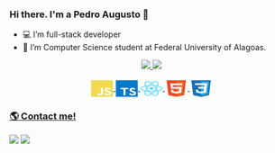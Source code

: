 ### Hi there. I'm a Pedro Augusto 👋

- 💻 I’m full-stack developer
- 📖 I’m Computer Science student at Federal University of Alagoas.

<div align="center">
  <a href="https://github.com/PedroAugustoACT">
  <img height="180em" src="https://github-readme-stats.vercel.app/api/top-langs/?username=PedroAugustoACT&layout=compact&langs_count=7&theme=algolia"/>
  <img height="180em" src="https://github-readme-stats.vercel.app/api?username=PedroAugustoACT&show_icons=true&theme=algolia&include_all_commits=true&count_private=true"/>
</div>

<div align="center" style="display: inline_block "><br>
  <img align="center" alt="Pedro-Js" height="30" width="40" src="https://raw.githubusercontent.com/devicons/devicon/master/icons/javascript/javascript-plain.svg">
  <img align="center" alt="Pedro-Ts" height="30" width="40" src="https://raw.githubusercontent.com/devicons/devicon/master/icons/typescript/typescript-plain.svg">
  <img align="center" alt="Pedro-React" height="30" width="40" src="https://raw.githubusercontent.com/devicons/devicon/master/icons/react/react-original.svg">
  <img align="center" alt="Pedro-HTML" height="30" width="40" src="https://raw.githubusercontent.com/devicons/devicon/master/icons/html5/html5-original.svg">
  <img align="center" alt="Pedro-CSS" height="30" width="40" src="https://raw.githubusercontent.com/devicons/devicon/master/icons/css3/css3-original.svg">
</div>

### 🌎 Contact me!

<div> 


  <a href = "mailto:pedro.augusto.dr11@gmail.com"><img src="https://img.shields.io/badge/-Gmail-%23333?style=for-the-badge&logo=gmail&logoColor=white" target="_blank"></a>
  <a href="https://www.linkedin.com/in/pedro-augusto-dfe" target="_blank"><img src="https://img.shields.io/badge/-LinkedIn-%230077B5?style=for-the-badge&logo=linkedin&logoColor=white" target="_blank"></a>

